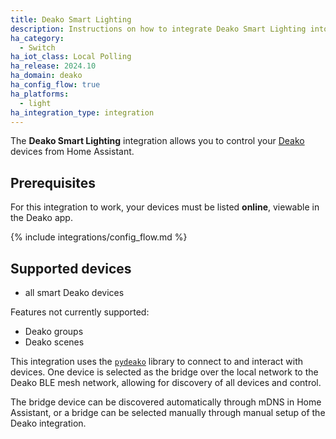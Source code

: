 ```yaml
---
title: Deako Smart Lighting
description: Instructions on how to integrate Deako Smart Lighting into Home Assistant.
ha_category:
  - Switch
ha_iot_class: Local Polling
ha_release: 2024.10
ha_domain: deako
ha_config_flow: true
ha_platforms:
  - light
ha_integration_type: integration
---
```


The **Deako Smart Lighting** integration allows you to control your [Deako](https://deako.com) devices from Home Assistant.

## Prerequisites

For this integration to work, your devices must be listed **online**, viewable in the Deako app.

{% include integrations/config_flow.md %}

## Supported devices

- all smart Deako devices

Features not currently supported:

- Deako groups
- Deako scenes

This integration uses the [`pydeako`](https://pypi.org/project/pydeako/) library to connect to and interact with devices. One device is selected as the bridge over the local network to the Deako BLE mesh network, allowing for discovery of all devices and control.

The bridge device can be discovered automatically through mDNS in Home Assistant, or a bridge can be selected manually through manual setup of the Deako integration.
